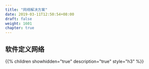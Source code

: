 ```yaml
---
title: "网络解决方案"
date: 2019-03-11T12:50:54+08:00
draft: false
weight: 1601
chapter: true
---
```


## 软件定义网络

{{% children showhidden="true" description="true" style="h3"  %}}

